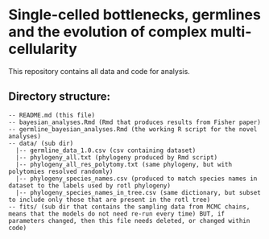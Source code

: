 # Single-celled bottlenecks, germlines and the evolution of complex multi-cellularity

This repository contains all data and code for analysis.

## Directory structure:
```
-- README.md (this file)  
-- bayesian_analyses.Rmd (Rmd that produces results from Fisher paper) 
-- germline_bayesian_analyses.Rmd (the working R script for the novel analyses) 
-- data/ (sub dir)  
  |-- germline_data_1.0.csv (csv containing dataset)  
  |-- phylogeny_all.txt (phylogeny produced by Rmd script)  
  |-- phylogeny_all_res_polytomy.txt (same phylogeny, but with polytomies resolved randomly)  
  |-- phylogeny_species_names.csv (produced to match species names in dataset to the labels used by rotl phylogeny)
  |-- phylogeny_species_names_in_tree.csv (same dictionary, but subset to include only those that are present in the rotl tree)  
-- fits/ (sub dir that contains the sampling data from MCMC chains, means that the models do not need re-run every time) BUT, if parameters changed, then this file needs deleted, or changed within code)  
```